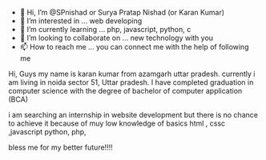 - 👋 Hi, I’m @SPnishad or Surya Pratap Nishad (or Karan Kumar)
- 👀 I’m interested in ... web developing
- 🌱 I’m currently learning ... php, javascript, python, c
- 💞️ I’m looking to collaborate on ... new technology with you
- 📫 How to reach me ... you can connect me with the help of following me

<!---
SPnishad/SPnishad is a ✨ special ✨ repository because its `README.md` (this file) appears on your GitHub profile.
You can click the Preview link to take a look at your changes.
--->
Hi, Guys my name is karan kumar from azamgarh uttar pradesh. currently i am living in noida sector 51, Uttar pradesh.
I have completed graduation in computer science with the degree of bachelor of computer application (BCA)

i am searching an internship in website development but there is no chance to achieve it because of muy low knowledge of basics
html , cssc ,javascript
python, php,


bless me for my better future!!!!

